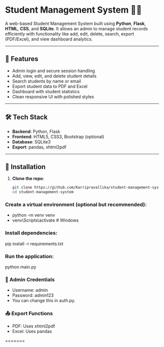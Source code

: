 
# Student Management System 🧑‍🎓

A web-based Student Management System built using **Python**, **Flask**, **HTML**, **CSS**, and **SQLite**. It allows an admin to manage student records efficiently with functionality like add, edit, delete, search, export (PDF/Excel), and view dashboard analytics.

---

## 🚀 Features

- Admin login and secure session handling
- Add, view, edit, and delete student details
- Search students by name or email
- Export student data to PDF and Excel
- Dashboard with student statistics
- Clean responsive UI with polished styles

---

## 🛠️ Tech Stack

- **Backend**: Python, Flask
- **Frontend**: HTML5, CSS3, Bootstrap (optional)
- **Database**: SQLite3
- **Export**: pandas, xhtml2pdf

---

## 🔧 Installation

1. **Clone the repo**:
   ```bash
   git clone https://github.com/Karripravallika/student-management-system.git
   cd student-management-system

### Create a virtual environment (optional but recommended): 

- python -m venv venv
- venv\Scripts\activate   # Windows

### Install dependencies:
pip install -r requirements.txt

### Run the application:
python main.py

### 🔑 Admin Credentials

- Username: admin
- Password: admin123
- You can change this in auth.py.

### 📤 Export Functions

- PDF: Uses xhtml2pdf
- Excel: Uses pandas

=======


